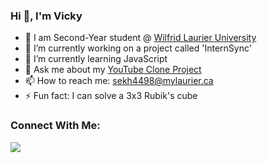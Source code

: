 ### Hi 👋, I'm Vicky

- 🏫 I am Second-Year student @ <a href = "https://www.wlu.ca/">Wilfrid Laurier University</a>
- 🔭 I’m currently working on a project called 'InternSync' 
- 🌱 I’m currently learning JavaScript
- 💬 Ask me about my <a href = "http://127.0.0.1:5500/Youtube/youtube.html">YouTube Clone Project</a>
- 📫 How to reach me: sekh4498@mylaurier.ca
- ⚡ Fun fact: I can solve a 3x3 Rubik's cube


### Connect With Me:
<div>
  <a href = "https://www.linkedin.com/in/vicky-sekhon-515560203/">
    <img src = "https://www.google.com/url?sa=i&url=https%3A%2F%2Fwww.flaticon.com%2Ffree-icon%2Flinkedin_174857&psig=AOvVaw3fQSjkT65yt-FB3Px8Fjt3&ust=1694819855604000&source=images&cd=vfe&opi=89978449&ved=0CBAQjRxqFwoTCOiB4Y2eq4EDFQAAAAAdAAAAABAE">
  </a>
</div>
<!--
**VickySekhon/VickySekhon** is a ✨ _special_ ✨ repository because its `README.md` (this file) appears on your GitHub profile.

Here are some ideas to get you started:

- 🔭 I’m currently working on ...
- 🌱 I’m currently learning ...
- 👯 I’m looking to collaborate on ...
- 🤔 I’m looking for help with ...
- 💬 Ask me about ...
- 📫 How to reach me: ...
- 😄 Pronouns: ...
- ⚡ Fun fact: ...
-->
